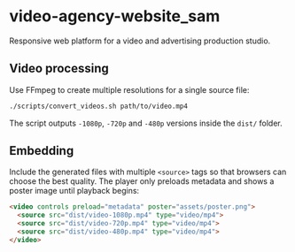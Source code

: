 # video-agency-website_sam
Responsive web platform for a video and advertising production studio.

## Video processing

Use FFmpeg to create multiple resolutions for a single source file:

```bash
./scripts/convert_videos.sh path/to/video.mp4
```

The script outputs `-1080p`, `-720p` and `-480p` versions inside the `dist/` folder.

## Embedding

Include the generated files with multiple `<source>` tags so that browsers can choose the best quality. The player only preloads metadata and shows a poster image until playback begins:

```html
<video controls preload="metadata" poster="assets/poster.png">
  <source src="dist/video-1080p.mp4" type="video/mp4">
  <source src="dist/video-720p.mp4" type="video/mp4">
  <source src="dist/video-480p.mp4" type="video/mp4">
</video>
```

